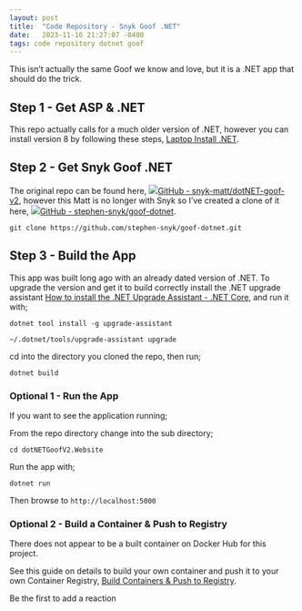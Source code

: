 ```yaml
---
layout: post
title:  "Code Repository - Snyk Goof .NET"
date:   2023-11-16 21:27:07 -0400
tags: code repository dotnet goof
---
```


This isn’t actually the same Goof we know and love, but it is a .NET app that should do the trick.

## Step 1 - Get ASP & .NET

This repo actually calls for a much older version of .NET, however you can install version 8 by following these steps, [Laptop Install .NET](https://snyksec.atlassian.net/wiki/spaces/~629db3cb76c0360069f263e7/blog/2023/11/16/1750630420).

## Step 2 - Get Snyk Goof .NET

The original repo can be found here, [![](Code%20Repository%20-%20Snyk%20Goof%20.NET%20-%20Stephen%20Perciballi%20-%20Confluence/fluidicon.png)GitHub - snyk-matt/dotNET-goof-v2](https://github.com/snyk-matt/dotNET-goof-v2), however this Matt is no longer with Snyk so I’ve created a clone of it here, [![](Code%20Repository%20-%20Snyk%20Goof%20.NET%20-%20Stephen%20Perciballi%20-%20Confluence/fluidicon.png)GitHub - stephen-snyk/goof-dotnet](https://github.com/stephen-snyk/goof-dotnet).

`git clone https://github.com/stephen-snyk/goof-dotnet.git`

## Step 3 - Build the App

This app was built long ago with an already dated version of .NET. To upgrade the version and get it to build correctly install the .NET upgrade assistant [How to install the .NET Upgrade Assistant - .NET Core](https://learn.microsoft.com/en-us/dotnet/core/porting/upgrade-assistant-install#install-the-net-global-tool), and run it with;

`dotnet tool install -g upgrade-assistant`

`~/.dotnet/tools/upgrade-assistant upgrade`

cd into the directory you cloned the repo, then run;

`dotnet build`

### Optional 1 - Run the App

If you want to see the application running;

From the repo directory change into the sub directory;

`cd dotNETGoofV2.Website`

Run the app with;

`dotnet run`

Then browse to `http://localhost:5000`

### Optional 2 - Build a Container & Push to Registry

There does not appear to be a built container on Docker Hub for this project.

See this guide on details to build your own container and push it to your own Container Registry, [Build Containers & Push to Registry](https://snyksec.atlassian.net/wiki/spaces/~629db3cb76c0360069f263e7/blog/2023/11/16/1752432748).

Be the first to add a reaction